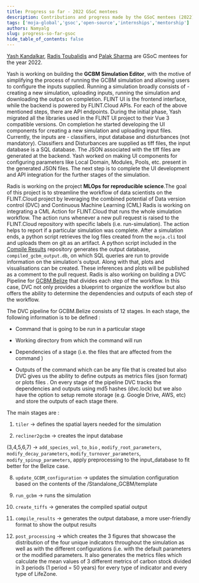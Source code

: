 ```yaml
---
title: Progress so far - 2022 GSoC mentees
description: Contributions and progress made by the GSoC mentees (2022)
tags: ['moja-global','gsoc','open-source','internships','mentorship']
authors: Namyalg
slug: progress-so-far-gsoc
hide_table_of_contents: false
---
```


[Yash Kandalkar](https://github.com/YashKandalkar), [Radis Toubalidis](https://github.com/radistoubalidis) and 
[Palak Sharma](https://github.com/Palaksharma23) are GSoC mentees for the year 2022. 

Yash is working on building the **GCBM Simulation Editor**, with the motive of simplifying the process of running the GCBM simulation and allowing users to configure the inputs supplied.
Running a simulation broadly consists of - creating a new simulation, uploading inputs, running the simulation and downloading the output on completion.
FLINT UI is the frontend interface, while the backend is powered by FLINT.Cloud APIs. For each of the above mentioned steps, there are API endpoints. 
During the initial phase, Yash migrated all the libraries used in the FLINT UI project to their Vue 3 compatible versions. On completion he started developing the UI components for creating a new simulation and uploading input files. Currently, the inputs are - classifiers, input database and disturbances (not mandatory). Classifiers and Disturbances are supplied as tiff files, the input database is a SQL database. The JSON associated with the tiff files are generated at the backend. Yash worked on making UI components for configuring parameters like Local Domain, Modules, Pools, etc. present in the generated JSON files. The next step is to complete the UI development and API integration for the further stages of the simulation.

Radis is working on the project **MLOps for reproducible science**.The goal of this project is to streamline the workflow of data scientists on the FLINT.Cloud project by leveraging the combined potential of Data version control (DVC) and Continuous Machine Learning (CML)
Radis is working on integrating a CML Action for FLINT.Cloud that runs the whole simulation workflow. The action runs whenever a new pull request is raised to the FLINT.Cloud repository with specific labels (i.e. run-simulation). 
The action helps to report if a particular simulation was complete. After a simulation ends, a python script retrieves the log files created from the `moja.cli` tool and uploads them on git as an artifact. A python script included in the [Compile Results](https://github.com/moja-global/GCBM.CompileResults) repository generates the output database, `compiled_gcbm_output.db`, on which SQL queries are run to provide information on the simulation's output. Along with that, plots and visualisations can be created. These inferences and plots will be published as a comment to the pull request.
Radis is also working on building a DVC Pipeline for [GCBM.Belize](https://github.com/moja-global/GCBM.Belize) that divides each step of the workflow. In this case, DVC not only provides a blueprint to organize the workflow but also offers the ability to determine the dependencies and outputs of each step of the workflow.

The DVC pipeline for GCBM.Belize consists of 12 stages. In each stage, the following information is to be defined : 

- Command that is going to be run in a particular stage

- Working directory from which the command will run  

- Dependencies of a stage (i.e. the files that are affected from the command )
 
- Outputs of the command which can be any file that is created but also DVC gives us the ability to define outputs as metrics files (json format) or plots files . On every stage of the pipeline DVC tracks the dependencies and outputs using md5 hashes (dvc.lock) but we also have the option to setup remote storage (e.g. Google Drive, AWS, etc) and store the outputs of each stage there. 

The main stages are : 

1. `tiler` → defines the spatial layers needed for the simulation

2. `recliner2gcbm` → creates the input database 

(3,4,5,6,7) → `add_species_vol_to_bio` , `modify_root_parameters`, `modify_decay_parameters`, `modify_turnover_parameters`, `modify_spinup_parameters`, apply preprocessing to the input_database to fit better for the Belize case.

8. `update_GCBM_configuration` → updates the simulation configuration based on the contents of the /Standalone_GCBM/template 

9. `run_gcbm` → runs the simulation

10. `create_tiffs` → generates the compiled spatial output

11. `compile_results` → generates the output database, a more user-friendly format to show the output results

12. `post_processing` → which creates the 3 figures that showcase the distribution of the four unique indicators throughout the simulation as well as with the different configurations (i.e. with the default parameters or the modified parameters. It also generates the metrics files which calculate the mean values of 3 different metrics of carbon stock divided in 3 periods (1 period = 50 years) for every type of indicator and every type of LifeZone.




